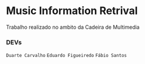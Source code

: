# Music Information Retrival

Trabalho realizado no ambito da Cadeira de Multimedia

### DEVs

`Duarte Carvalho`
`Eduardo Figueiredo`
`Fábio Santos`